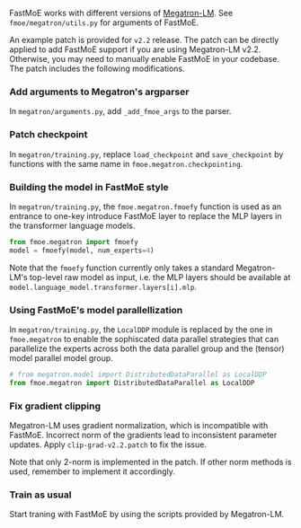 FastMoE works with different versions of
[Megatron-LM](https://github.com/nvidia/megatron-lm).
See `fmoe/megatron/utils.py` for arguments of FastMoE.

An example patch is provided for `v2.2` release.
The patch can be directly applied to add FastMoE support if you are using
Megatron-LM v2.2.
Otherwise, you may need to manually enable FastMoE in your codebase.
The patch includes the following modifications.

### Add arguments to Megatron's argparser

In `megatron/arguments.py`, add `_add_fmoe_args` to the parser.

### Patch checkpoint

In `megatron/training.py`, replace `load_checkpoint` and `save_checkpoint` by
functions with the same name in `fmoe.megatron.checkpointing`.

### Building the model in FastMoE style

In `megatron/training.py`, the `fmoe.megatron.fmoefy` function is used as an
entrance to one-key introduce FastMoE layer to replace the MLP layers in the
transformer language models.

```python
from fmoe.megatron import fmoefy
model = fmoefy(model, num_experts=4)
```

Note that the `fmoefy` function currently only takes a standard Megatron-LM's
top-level raw model as input, i.e. the MLP layers should be available at
`model.language_model.transformer.layers[i].mlp`.

### Using FastMoE's model parallellization

In `megatron/training.py`, the `LocalDDP` module is replaced by the one in 
`fmoe.megatron` to enable the sophiscated data parallel strategies that can
parallelize the experts across both the data parallel group and the (tensor) 
model parallel model group.

```python
# from megatron.model import DistributedDataParallel as LocalDDP
from fmoe.megatron import DistributedDataParallel as LocalDDP
```

### Fix gradient clipping

Megatron-LM uses gradient normalization, which is incompatible with FastMoE.
Incorrect norm of the gradients lead to inconsistent parameter updates.
Apply `clip-grad-v2.2.patch` to fix the issue.

Note that only 2-norm is implemented in the patch. If other norm methods is
used, remember to implement it accordingly.

### Train as usual

Start traning with FastMoE by using the scripts provided by Megatron-LM.
